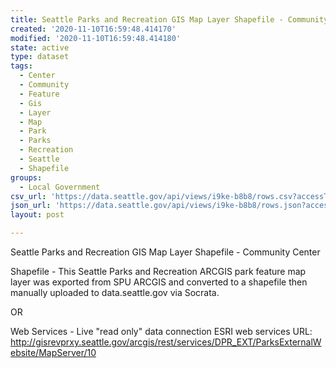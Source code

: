 ```yaml
---
title: Seattle Parks and Recreation GIS Map Layer Shapefile - Community Center
created: '2020-11-10T16:59:48.414170'
modified: '2020-11-10T16:59:48.414180'
state: active
type: dataset
tags:
  - Center
  - Community
  - Feature
  - Gis
  - Layer
  - Map
  - Park
  - Parks
  - Recreation
  - Seattle
  - Shapefile
groups:
  - Local Government
csv_url: 'https://data.seattle.gov/api/views/i9ke-b8b8/rows.csv?accessType=DOWNLOAD'
json_url: 'https://data.seattle.gov/api/views/i9ke-b8b8/rows.json?accessType=DOWNLOAD'
layout: post

---
```

Seattle Parks and Recreation GIS Map Layer Shapefile - Community Center

Shapefile - This Seattle Parks and Recreation ARCGIS park feature map layer was exported from SPU ARCGIS and converted to a shapefile then manually uploaded to data.seattle.gov via Socrata.

OR

Web Services - Live "read only" data connection ESRI web services URL: http://gisrevprxy.seattle.gov/arcgis/rest/services/DPR_EXT/ParksExternalWebsite/MapServer/10
